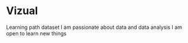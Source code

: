 # Vizual
Learning path dataset
I am passionate about data and data analysis
I am open to learn new things
